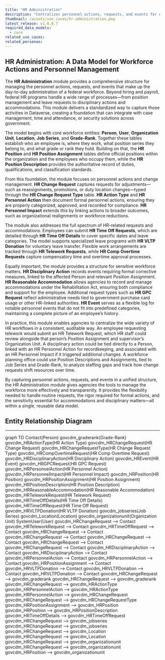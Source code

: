 ```yaml
---
title: "HR Administration"
description: "Centralizes personnel actions, requests, and events for effective, transparent workforce management and compliance across the federal HR lifecycle."
thumbnail: /assets/use_cases/hr-administration.png
latest_release: v1.0.0.7
required_data_models:
  - core
related_use_cases:
related_personas:
---
```


## HR Administration: A Data Model for Workforce Actions and Personnel Management

The **HR Administration** module provides a comprehensive structure for managing the personnel actions, requests, and events that make up the day-to-day administration of a federal workforce. Beyond hiring and payroll, federal HR programs handle a wide range of processes—from position management and leave requests to disciplinary actions and accommodations. This module delivers a standardized way to capture those activities in Dataverse, creating a foundation that can integrate with case management, time and attendance, or security solutions across government.

The model begins with core workforce entities: **Person**, **User**, **Organization Unit**, **Location**, **Job Series**, and **Grade-Rank**. Together these tables establish who an employee is, where they work, what position series they belong to, and what grade or rank they hold. Building on that, the **HR Position** and **HR Position Assignment** tables define official positions within the organization and the employees who occupy them, while the **HR Position Description** provides the authoritative record of duties, qualifications, and classification standards.

From this foundation, the module focuses on personnel actions and change management. **HR Change Request** captures requests for adjustments—such as reassignments, promotions, or duty location changes—typed through the **HR Change Request Type** table. **HR Action Type** and **HR Personnel Action** then document formal personnel actions, ensuring they are properly categorized, approved, and recorded for compliance. **HR Personnel Impact** extends this by linking actions to broader outcomes, such as organizational realignments or workforce reductions.

The module also addresses the full spectrum of HR-related requests and accommodations. Employees can submit **HR Time Off Requests**, which are detailed through **HR Time Off Details** to cover specific dates and leave categories. The model supports specialized leave programs with **HR VLTP Donation** for voluntary leave transfer. Flexible work arrangements are tracked through **HR Telework Requests**, while **HR Comp Overtime Requests** capture compensatory time and overtime approval processes.

Equally important, the module provides a structure for sensitive workforce matters. **HR Disciplinary Action** records events requiring formal corrective measures, linked to the affected Person and relevant Position Assignment. **HR Reasonable Accommodation** allows agencies to record and manage accommodations under the Rehabilitation Act, ensuring both compliance and support for the employee. Additional request types such as **HR GPC Request** reflect administrative needs tied to government purchase card usage or other HR-linked authorities. **HR Event** serves as a flexible log for notable personnel events that do not fit into predefined categories, maintaining a complete picture of an employee’s history.

In practice, this module enables agencies to centralize the wide variety of HR workflows in a consistent, auditable way. An employee requesting telework would submit an HR Telework Request, which HR staff could review alongside that person’s Position Assignment and supervisor’s Organization Unit. A disciplinary action could be tied directly to a Person, linked with an HR Personnel Action for recordkeeping, and associated with an HR Personnel Impact if it triggered additional changes. A workforce planning office could use Position Descriptions and Assignments, tied to Job Series and Grade-Rank, to analyze staffing gaps and track how change requests shift resources over time.

By capturing personnel actions, requests, and events in a unified structure, the HR Administration module gives agencies the tools to manage the workforce more effectively and transparently. It provides the flexibility needed to handle routine requests, the rigor required for formal actions, and the sensitivity essential for accommodations and disciplinary matters—all within a single, reusable data model.

## Entity Relationship Diagram
---


<div class="mermaid" data-raw="graph TD\n  Contact(Person)\n  govcdm_graderank(Grade-Rank)\n  govcdm_HRActionType(HR Action Type)\n  govcdm_HRChangeRequest(HR Change Request)\n  govcdm_HRChangeRequestType(HR Change Request Type)\n  govcdm_HRCompOvertimeRequest(HR Comp Overtime Request)\n  govcdm_HRDisciplinaryAction(HR Disciplinary Action)\n  govcdm_HREvent(HR Event)\n  govcdm_HRGPCRequest(HR GPC Request)\n  govcdm_HRPersonnelAction(HR Personnel Action)\n  govcdm_HRPersonnelImpact(HR Personnel Impact)\n  govcdm_HRPosition(HR Position)\n  govcdm_HRPositionAssignment(HR Position Assignment)\n  govcdm_HRPositionDescription(HR Position Description)\n  govcdm_HRReasonableAccommodation(HR Reasonable Accommodation)\n  govcdm_HRTeleworkRequest(HR Telework Request)\n  govcdm_HRTimeOffDetails(HR Time Off Details)\n  govcdm_HRTimeOffRequest(HR Time Off Request)\n  govcdm_HRVLTPDonation(HR VLTP Donation)\n  govcdm_jobseries(Job Series)\n  govcdm_Location(Location)\n  govcdm_organizationunit(Organization Unit)\n  SystemUser(User)\n  govcdm_HRChangeRequest --> Contact\n  govcdm_HRTeleworkRequest --> Contact\n  govcdm_HRTimeOffRequest --> Contact\n  govcdm_HRChangeRequest --> Contact\n  govcdm_HRChangeRequest --> Contact\n  govcdm_HRChangeRequest --> Contact\n  govcdm_HRChangeRequest --> Contact\n  govcdm_HRChangeRequest --> Contact\n  govcdm_HRDisciplinaryAction --> Contact\n  govcdm_HRDisciplinaryAction --> Contact\n  govcdm_HRPersonnelAction --> Contact\n  govcdm_HRPersonnelAction --> Contact\n  govcdm_HRPositionAssignment --> Contact\n  govcdm_HRVLTPDonation --> Contact\n  govcdm_HRVLTPDonation --> Contact\n  govcdm_HRVLTPDonation --> Contact\n  govcdm_HRChangeRequest --> govcdm_graderank\n  govcdm_HRChangeRequest --> govcdm_graderank\n  govcdm_HRChangeRequest --> govcdm_HRActionType\n  govcdm_HRPersonnelAction --> govcdm_HRActionType\n  govcdm_HRPersonnelAction --> govcdm_HRChangeRequest\n  govcdm_HRChangeRequest --> govcdm_HRChangeRequestType\n  govcdm_HRPositionAssignment --> govcdm_HRPosition\n  govcdm_HRPosition --> govcdm_HRPositionDescription\n  govcdm_HRTimeOffDetails --> govcdm_HRTimeOffRequest\n  govcdm_HRChangeRequest --> govcdm_jobseries\n  govcdm_HRChangeRequest --> govcdm_jobseries\n  govcdm_HRChangeRequest --> govcdm_Location\n  govcdm_HRChangeRequest --> govcdm_Location\n  govcdm_HRChangeRequest --> govcdm_organizationunit\n  govcdm_HRChangeRequest --> govcdm_organizationunit\n  govcdm_HRPosition --> govcdm_organizationunit">
graph TD
  Contact(Person)
  govcdm_graderank(Grade-Rank)
  govcdm_HRActionType(HR Action Type)
  govcdm_HRChangeRequest(HR Change Request)
  govcdm_HRChangeRequestType(HR Change Request Type)
  govcdm_HRCompOvertimeRequest(HR Comp Overtime Request)
  govcdm_HRDisciplinaryAction(HR Disciplinary Action)
  govcdm_HREvent(HR Event)
  govcdm_HRGPCRequest(HR GPC Request)
  govcdm_HRPersonnelAction(HR Personnel Action)
  govcdm_HRPersonnelImpact(HR Personnel Impact)
  govcdm_HRPosition(HR Position)
  govcdm_HRPositionAssignment(HR Position Assignment)
  govcdm_HRPositionDescription(HR Position Description)
  govcdm_HRReasonableAccommodation(HR Reasonable Accommodation)
  govcdm_HRTeleworkRequest(HR Telework Request)
  govcdm_HRTimeOffDetails(HR Time Off Details)
  govcdm_HRTimeOffRequest(HR Time Off Request)
  govcdm_HRVLTPDonation(HR VLTP Donation)
  govcdm_jobseries(Job Series)
  govcdm_Location(Location)
  govcdm_organizationunit(Organization Unit)
  SystemUser(User)
  govcdm_HRChangeRequest --> Contact
  govcdm_HRTeleworkRequest --> Contact
  govcdm_HRTimeOffRequest --> Contact
  govcdm_HRChangeRequest --> Contact
  govcdm_HRChangeRequest --> Contact
  govcdm_HRChangeRequest --> Contact
  govcdm_HRChangeRequest --> Contact
  govcdm_HRChangeRequest --> Contact
  govcdm_HRDisciplinaryAction --> Contact
  govcdm_HRDisciplinaryAction --> Contact
  govcdm_HRPersonnelAction --> Contact
  govcdm_HRPersonnelAction --> Contact
  govcdm_HRPositionAssignment --> Contact
  govcdm_HRVLTPDonation --> Contact
  govcdm_HRVLTPDonation --> Contact
  govcdm_HRVLTPDonation --> Contact
  govcdm_HRChangeRequest --> govcdm_graderank
  govcdm_HRChangeRequest --> govcdm_graderank
  govcdm_HRChangeRequest --> govcdm_HRActionType
  govcdm_HRPersonnelAction --> govcdm_HRActionType
  govcdm_HRPersonnelAction --> govcdm_HRChangeRequest
  govcdm_HRChangeRequest --> govcdm_HRChangeRequestType
  govcdm_HRPositionAssignment --> govcdm_HRPosition
  govcdm_HRPosition --> govcdm_HRPositionDescription
  govcdm_HRTimeOffDetails --> govcdm_HRTimeOffRequest
  govcdm_HRChangeRequest --> govcdm_jobseries
  govcdm_HRChangeRequest --> govcdm_jobseries
  govcdm_HRChangeRequest --> govcdm_Location
  govcdm_HRChangeRequest --> govcdm_Location
  govcdm_HRChangeRequest --> govcdm_organizationunit
  govcdm_HRChangeRequest --> govcdm_organizationunit
  govcdm_HRPosition --> govcdm_organizationunit
</div>

